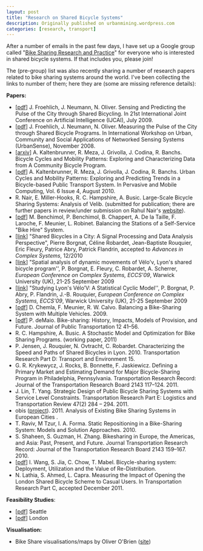 ```yaml
---
layout: post
title: "Research on Shared Bicycle Systems"
description: Originally published on urbanmining.wordpress.com
categories: [research, transport]
---
```


After a number of emails in the past few days, I have set up a Google group called "<a href="http://groups.google.com/group/bikesharingsystems">Bike Sharing Research and Practice</a>" for everyone who is interested in shared bicycle systems. If that includes you, please join!

The (pre-group) list was also recently sharing a number of research papers related to bike sharing systems around the world. I've been collecting the links to number of them; here they are (some are missing reference details):

<strong>Papers:</strong>
<ul>
	<li>[<a href="http://ijcai.org/papers09/Papers/IJCAI09-238.pdf">pdf</a>] J. Froehlich, J. Neumann, N. Oliver. Sensing and Predicting the Pulse of the City through Shared Bicycling. In 21st International Joint Conference on Artificial Intelligence (IJCAI), July 2009.</li>
	<li>[<a href="http://sensorlab.cs.dartmouth.edu/urbansensing/papers/froehlich_urbansense08.pdf">pdf</a>] J. Froehlich, J. Neumann, N. Oliver. Measuring the Pulse of the City through Shared Bicycle Programs. In International Workshop on Urban, Community and Social Applications of Networked Sensing Systems (UrbanSense), November 2008.</li>
	<li>[<a href="http://arxiv.org/abs/0810.4187">arxiv</a>] A. Kaltenbrunner, R. Meza, J. Grivolla, J. Codina, R. Banchs. Bicycle Cycles and Mobility Patterns: Exploring and Characterizing Data from A Community Bicycle Program.</li>
	<li>[<a href="http://www.dtic.upf.edu/%7Eakalten/kaltenbrunner_etal2010PMC.pdf">pdf</a>] A. Kaltenbrunner, R. Meza, J. Grivolla, J. Codina, R. Banchs. Urban Cycles and Mobility Patterns: Exploring and Predicting Trends in a Bicycle-based Public Transport System. In Pervasive and Mobile Computing, Vol. 6 Issue 4, August 2010.</li>
	<li>R. Nair, E. Miller-Hooks, R. C. Hampshire, A. Busic. Large-Scale Bicycle Sharing Systems: Analysis of Velib. (submitted for publication; there are further papers in review/under submission on Rahul Nair's <a href="http://terpconnect.umd.edu/%7Erahul/pub.html">website</a>).</li>
	<li>[<a href="www.enpc.fr/lvmt/frederic.meunier/velib.pdf">pdf</a>] M. Benchimol, P. Benchimol, B. Chappert, A. De la Taille, F. Laroche, F. Meunier, L. Robinet. Balancing the Stations of a Self-Service "Bike Hire" System.</li>
	<li>[<a href="http://hal-ens-lyon.archives-ouvertes.fr/ensl-00490325/" target="_blank">link</a>] "Shared Bicycles in a City: A Signal Processing and Data Analysis Perspective", Pierre Borgnat, Céline Robardet, Jean-Baptiste Rouquier, Eric Fleury, Patrice Abry, Patrick Flandrin, accepted to <em>Advances in Complex Systems</em>, 12/2010</li>
	<li>[<a href="http://hal-ens-lyon.archives-ouvertes.fr/ensl-00408150" target="_blank">link</a>] "Spatial analysis of dynamic movements of Vélo'v, Lyon's shared bicycle program'', P. Borgnat, E. Fleury, C. Robardet, A. Scherrer, <em>European Conference on Complex Systems, ECCS'09</em>, Warwick University (UK), 21-25 September 2009</li>
	<li>[<a href="http://hal-ens-lyon.archives-ouvertes.fr/ensl-00408147" target="_blank">link</a>] "Studying Lyon's Vélo’V: A Statistical Cyclic Model'', P. Borgnat, P. Abry, P. Flandrin, J.-B. Rouquier, <em>European Conference on Complex Systems, ECCS'09</em>, Warwick University (UK), 21-25 September 2009</li>
	<li>[<a href="cermics.enpc.fr/seminaires/sd/abstracts/abstract_chemla.pdf">pdf</a>] D. Chemla, F. Meunier, R. W. Calvo. Balancing a Bike-Sharing System with Multiple Vehicles. 2009.</li>
	<li>[<a href="http://www.nctr.usf.edu/jpt/pdf/JPT12-4DeMaio.pdf">pdf</a>] P. deMaio. Bike-sharing: History, Impacts, Models of Provision, and Future. Journal of Public Transportation 12 41–56.</li>
	<li>R. C. Hampshire, A. Busic. A Stochastic Model and Optimization for Bike Sharing Programs. (working paper, 2011)</li>
	<li>P. Jensen, J. Rouquier, N. Ovtracht, C. Robardet. Characterizing the Speed and Paths of Shared Bicycles in Lyon. 2010. Transportation Research Part D: Transport and Environment 15.</li>
	<li>G. R. Krykewycz, J. Rocks, B. Bonnette, F. Jaskiewicz. Defining a Primary Market and Estimating Demand for Major Bicycle-Sharing Program in Philadelphia, Pennsylvania. Transportation Research Record: Journal of the Transportation Research Board 2143 117–124. 2011.</li>
	<li>J. Lin, T. Yang. Strategic Design of Public Bicycle Sharing Systems with Service Level Constraints. Transportation Research Part E: Logistics and Transportation Review 47(2) 284 – 294. 2011.</li>
	<li>obis (<a href="www.obisproject.org">project</a>). 2011. Analysis of Existing Bike Sharing Systems in European Cities .</li>
	<li>T. Raviv, M Tzur, I. A. Forma. Static Repositioning in a Bike-Sharing System: Models and Solution Approaches. 2010.</li>
	<li>S. Shaheen, S. Guzman, H. Zhang. Bikesharing in Europe, the Americas, and Asia: Past, Present, and Future. Journal Transportation Research Record: Journal of the Transportation Research Board 2143 159–167. 2010.</li>
	<li>[<a href="http://www.bschool.nus.edu.sg/Staff/bizteocp/BS2010.pdf">pdf</a>] I. Wang, S. Jia, C. Chow, T. Mabel. Bicycle-sharing system: Deployment, Utilization and the Value of Re-Distribution.</li>
	<li>N. Lathia, S. Ahmed, L. Capra. Measuring the Impact of Opening the London Shared Bicycle Scheme to Casual Users. In Transportation Research Part C, accepted December 2011.</li>
</ul>
<strong>Feasibility Studies</strong>:
<ul>
	<li>[<a href="http://seattlebikeshare.org/Seattle_Bike-Share_files/SeattleBikeShareChapter1.pdf">pdf</a>] Seattle</li>
	<li>[<a href="www.tfl.gov.uk/assets/downloads/roadusers/Cycling/cycling-Summary.pdf">pdf</a>] London</li>
</ul>
<strong>Visualisation:</strong>
<ul>
	<li>Bike Share visualisations/maps by Oliver O'Brien (<a href="http://oobrien.com/vis/bikes/">site</a>)</li>
</ul>